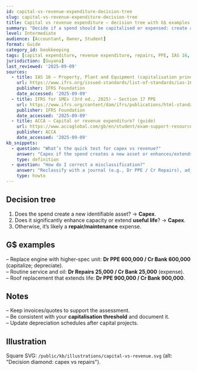 ```yaml
---
id: capital-vs-revenue-expenditure-decision-tree
slug: capital-vs-revenue-expenditure-decision-tree
title: Capital vs revenue expenditure — decision tree with G$ examples
summary: "Decide if a spend should be capitalised or expensed: create a new asset, enhance/extend useful life, or just restore to original condition. Includes G$ journals and notes."
level: Intermediate
audience: [Accountant, Owner, Student]
format: Guide
category_id: bookkeeping
tags: [capital expenditure, revenue expenditure, repairs, PPE, IAS 16, IFRS for SMEs]
jurisdiction: [Guyana]
last_reviewed: '2025-09-09'
sources:
  - title: IAS 16 — Property, Plant and Equipment (capitalisation principles)
    url: https://www.ifrs.org/issued-standards/list-of-standards/ias-16-property-plant-and-equipment/
    publisher: IFRS Foundation
    date_accessed: '2025-09-09'
  - title: IFRS for SMEs (3rd ed., 2025) — Section 17 PPE
    url: https://www.ifrs.org/content/dam/ifrs/publications/html-standards/english/2025/issued/html-ifrs-for-smes.html
    publisher: IFRS Foundation
    date_accessed: '2025-09-09'
  - title: ACCA — Capital or revenue expenditure? (guide)
    url: https://www.accaglobal.com/gb/en/student/exam-support-resources/fundamentals-exams-study-resources/f3/technical-articles/capital-or-revenue-expenditure.html
    publisher: ACCA
    date_accessed: '2025-09-09'
kb_snippets:
  - question: "What’s the quick test for capex vs revenue?"
    answer: "Capex if the spend creates a new asset or enhances/extends the asset’s useful life beyond original; routine repair to maintain condition is revenue."
    type: definition
  - question: "How do I correct a misclassification?"
    answer: "Reclassify with a journal (e.g., Dr PPE / Cr Repairs), adjust depreciation if necessary, and disclose if material."
    type: howto
---
```


## Decision tree
1) Does the spend create a new identifiable asset? → **Capex**.  
2) Does it significantly enhance capacity or extend **useful life**? → **Capex**.  
3) Otherwise, it’s likely a **repair/maintenance** expense.

## G$ examples
– Replace engine with higher-spec unit: **Dr PPE 600,000 / Cr Bank 600,000** (capitalize; depreciate).  
– Routine service and oil: **Dr Repairs 25,000 / Cr Bank 25,000** (expense).  
– Roof replacement that extends life: **Dr PPE 900,000 / Cr Bank 900,000**.

## Notes
– Keep invoices/quotes to support the assessment.  
– Be consistent with your **capitalisation threshold** and document it.  
– Update depreciation schedules after capital projects.

## Illustration
Square SVG: `/public/kb/illustrations/capital-vs-revenue.svg` (alt: "Decision diamond: capex vs repairs").

